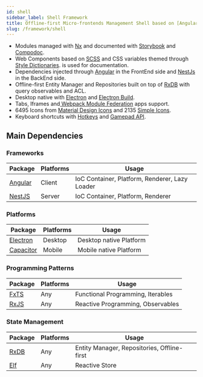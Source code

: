 ```yaml
---
id: shell
sidebar_label: Shell Framework
title: Offline-first Micro-frontends Management Shell based on [Angular](https://angular.io/)
slug: /framework/shell
---
```


* Modules managed with [Nx](https://nrwl.io/nx) and documented with [Storybook](https://storybook.js.org/) and [Compodoc](https://compodoc.app/).
* Web Components based on [SCSS](https://sass-lang.com/) and CSS variables themed through [Style Dictionaries](https://amzn.github.io/style-dictionary/#/).  is used for documentation.
* Dependencies injected through [Angular](https://angular.io/guide/dependency-injection) in the FrontEnd side and [NestJs](https://nestjs.com/docs/5.x/getting-started) in the BackEnd side.
* Offline-first Entity Manager and Repositories built on top of [RxDB](https://rxdb.info/) with query observables and ACL.
* Desktop native with [Electron](https://electronjs.org/) and [Electron Build](https://www.electron.build/cli).
* Tabs, Iframes and[ Webpack Module Federation](https://webpack.js.org/concepts/module-federation/) apps support.
* 6495 Icons from [Material Design Icons](https://materialdesignicons.com/) and 2135 [Simple Icons](https://simpleicons.org/).
* Keyboard shortcuts with [Hotkeys](https://www.npmjs.com/package/hotkeys) and [Gamepad API](https://developer.mozilla.org/en-US/docs/Web/API/Gamepad_API/Using_the_Gamepad_API).

## Main Dependencies

### Frameworks

| Package | Platforms | Usage |
| ------- | --------- | ----- |
| [Angular](https://angular.io/docs) | Client | IoC Container, Platform, Renderer, Lazy Loader |
| [NestJS](https://nestjs.com/)      | Server | IoC Container, Platform, Renderer              |

### Platforms

| Package | Platforms | Usage |
| ------- | --------- | ----- |
| [Electron](https://electronjs.org/) | Desktop | Desktop native Platform |
| [Capacitor](https://capacitorjs.com/) | Mobile | Mobile native Platform |

### Programming Patterns

| Package | Platforms | Usage |
| ------- | --------- | ----- |
| [FxTS](https://fxts.dev/) | Any | Functional Programming, Iterables |
| [RxJS](https://rxjs.dev/) | Any | Reactive Programming, Observables |

### State Management

| Package | Platforms | Usage |
| ------- | --------- | ----- |
| [RxDB](https://rxdb.info/)           | Any | Entity Manager, Repositories, Offline-first |
| [Elf](https://ngneat.github.io/elf/) | Any | Reactive Store                              |

